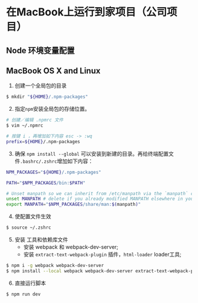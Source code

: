 # 在MacBook上运行到家项目（公司项目）

## Node 环境变量配置
## MacBook OS X and Linux
1. 创建一个全局包的目录
```sh
$ mkdir "${HOME}/.npm-packages"
```
2. 指定`npm`安装全局包的存储位置。  
```sh
# 创建／编辑 .npmrc 文件
$ vim ~/.npmrc

# 按键 i ，再增加如下内容 esc -> :wq
prefix=${HOME}/.npm-packages
```
3. 确保 `npm install --global` 可以安装到新建的目录。再给终端配置文件`.bashrc/.zshrc`增加如下内容：
```sh
NPM_PACKAGES="${HOME}/.npm-packages"

PATH="$NPM_PACKAGES/bin:$PATH"

# Unset manpath so we can inherit from /etc/manpath via the `manpath` command
unset MANPATH # delete if you already modified MANPATH elsewhere in your config
export MANPATH="$NPM_PACKAGES/share/man:$(manpath)"

```
4. 使配置文件生效
```sh
$ source ~/.zshrc
```
5. 安装 工具和依赖库文件
    - 安装 webpack 和 webpack-dev-server;
    - 安装 `extract-text-webpack-plugin` 插件，`html-loader` loader工具;
```sh
$ npm i -g webpack webpack-dev-server
$ npm install --local webpack webpack-dev-server extract-text-webpack-plugin html-loader --save-dev
```
6. 直接运行脚本
```sh
$ npm run dev
```
